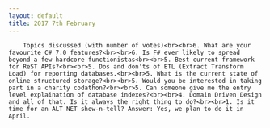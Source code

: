 ```yaml
---
layout: default
title: 2017 7th February
---
```


		Topics discussed (with number of votes)<br><br>6. What are your favourite C# 7.0 features?<br><br>6. Is F# ever likely to spread beyond a few hardcore functionistas<br><br>5. Best current framework for ReST APIs?<br><br>5. Dos and don'ts of ETL (Extract Transform Load) for reporting databases.<br><br>5. What is the current state of online structured storage?<br><br>5. Would you be interested in taking part in a charity codathon?<br><br>5. Can someone give me the entry level explaination of database indexes?<br><br>4. Domain Driven Design and all of that. Is it always the right thing to do?<br><br>1. Is it time for an ALT NET show-n-tell? Answer: Yes, we plan to do it in April.

	